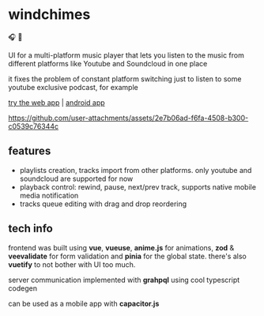 # windchimes

🎧 🎐

UI for a multi-platform music player that lets you listen to the music from different platforms like Youtube and Soundcloud in one place

it fixes the problem of constant platform switching just to listen to some youtube exclusive podcast, for example

[try the web app](https://windchimes.sorry.run) | [android app](https://github.com/crucials/windchimes-frontend/releases/download/v0.1.2/windchimes-v0.1.2.apk)

https://github.com/user-attachments/assets/2e7b06ad-f6fa-4508-b300-c0539c76344c

## features

-   playlists creation, tracks import from other platforms. only youtube and soundcloud are supported for now
-   playback control: rewind, pause, next/prev track, supports native mobile media notification
-   tracks queue editing with drag and drop reordering

## tech info

frontend was built using **vue**, **vueuse**, **anime.js** for animations, **zod** & **veevalidate** for form validation
and **pinia** for the global state. there's also **vuetify** to not bother with UI too much.

server communication implemented with **grahpql** using cool typescript codegen

can be used as a mobile app with **capacitor.js**
